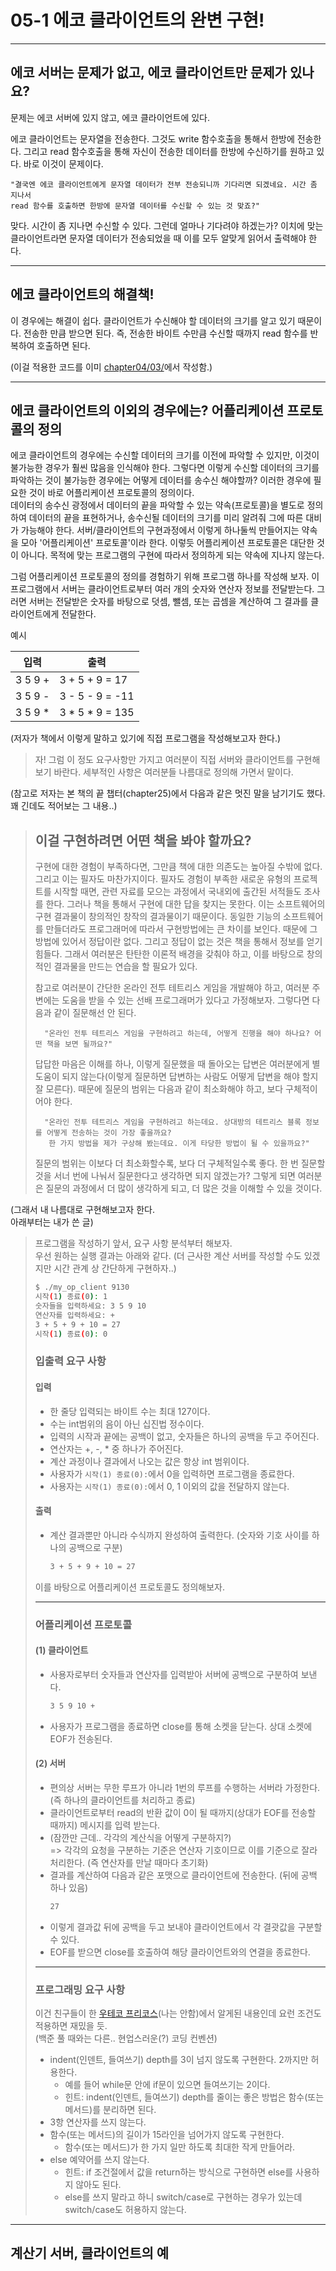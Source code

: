 # 05-1 에코 클라이언트의 완변 구현!

---

## 에코 서버는 문제가 없고, 에코 클라이언트만 문제가 있나요?

문제는 에코 서버에 있지 않고, 에코 클라이언트에 있다.

에코 클라이언트는 문자열을 전송한다. 그것도 write 함수호출을 통해서 한방에 전송한다. 그리고 read 함수호출을 통해 자신이 전송한 데이터를 한방에 수신하기를 원하고 있다. 바로 이것이 문제이다.

    "결국엔 에코 클라이언트에게 문자열 데이터가 전부 전송되니까 기다리면 되겠네요. 시간 좀 지나서
    read 함수를 호출하면 한방에 문자열 데이터를 수신할 수 있는 것 맞죠?"

맞다. 시간이 좀 지나면 수신할 수 있다. 그런데 얼마나 기다려야 하겠는가? 이치에 맞는 클라이언트라면 문자열 데이터가 전송되었을 때 이를 모두 알맞게 읽어서 출력해야 한다.

---

## 에코 클라이언트의 해결책!

이 경우에는 해결이 쉽다. 클라이언트가 수신해야 할 데이터의 크기를 알고 있기 때문이다. 전송한 만큼 받으면 된다. 즉, 전송한 바이트 수만큼 수신할 때까지 read 함수를 반복하여 호출하면 된다.

(이걸 적용한 코드를 이미 [chapter04/03/](../../chapter04/03/)에서 작성함.)

---

## 에코 클라이언트의 이외의 경우에는? 어플리케이션 프로토콜의 정의

에코 클라이언트의 경우에는 수신할 데이터의 크기를 이전에 파악할 수 있지만, 이것이 불가능한 경우가 훨씬 많음을 인식해야 한다.
그렇다면 이렇게 수신할 데이터의 크기를 파악하는 것이 불가능한 경우에는 어떻게 데이터를 송수신 해야할까? 이러한 경우에 필요한 것이 바로 어플리케이션 프로토콜의 정의이다.  
데이터의 송수신 광정에서 데이터의 끝을 파악할 수 있는 약속(프로토콜)을 별도로 정의하여 데이터의 끝을 표현하거나, 송수신될 데이터의 크기를 미리 알려줘 그에 따른 대비가 가능해야 한다. 서버/클라이언트의 구현과정에서 이렇게 하나둘씩 만들어지는 약속을 모아 '어플리케이션' 프로토콜'이라 한다. 이렇듯 어플리케이션 프로토콜은 대단한 것이 아니다. 목적에 맞는 프로그램의 구현에 따라서 정의하게 되는 약속에 지나지 않는다.

그럼 어플리케이션 프로토콜의 정의를 경험하기 위해 프로그램 하나를 작성해 보자. 이 프로그램에서 서버는 클라이언트로부터 여러 개의 숫자와 연산자 정보를 전달받는다. 그러면 서버는 전달받은 숫자를 바탕으로 덧셈, 뺄셈, 또는 곱셈을 계산하여 그 결과를 클라이언트에게 전달한다.

예시

| 입력 | 출력 |
|---|---|
| 3 5 9 + | 3 + 5 + 9 = 17 |
| 3 5 9 - | 3 - 5 - 9 = -11 |
| 3 5 9 * | 3 * 5 * 9 = 135 |

(저자가 책에서 이렇게 말하고 있기에 직접 프로그램을 작성해보고자 한다.)

> 자! 그럼 이 정도 요구사항만 가지고 여러분이 직접 서버와 클라이언트를 구현해보기 바란다.
  세부적인 사항은 여러분들 나름대로 정의해 가면서 말이다.

(참고로 저자는 본 책의 끝 챕터(chapter25)에서 다음과 같은 멋진 말을 남기기도 했다.  
꽤 긴데도 적어보는 그 내용..)

> ## 이걸 구현하려면 어떤 책을 봐야 할까요?
> 구현에 대한 경험이 부족하다면, 그만큼 책에 대한 의존도는 높아질 수밖에 없다. 그리고 이는 필자도 마찬가지이다.
  필자도 경험이 부족한 새로운 유형의 프로젝트를 시작할 때면, 관련 자료를 모으는 과정에서 국내외에 출간된 서적들도 조사를
  한다. 그러나 책을 통해서 구현에 대한 답을 찾지는 못한다. 이는 소프트웨어의 구현 결과물이 창의적인 창작의 결과물이기
  때문이다. 동일한 기능의 소프트웨어를 만들더라도 프로그래머에 따라서 구현방법에는 큰 차이를 보인다. 때문에 그 방법에 있어서
  정답이란 없다. 그리고 정답이 없는 것은 책을 통해서 정보를 얻기 힘들다. 그래서 여러분은 탄탄한 이론적 배경을 갖춰야 하고, 
  이를 바탕으로 창의적인 결과물을 만드는 연습을 할 필요가 있다.  
>
>  참고로 여러분이 간단한 온라인 전투 테트리스 게임을 개발해야 하고, 여러분 주변에는 도움을 받을 수 있는 선배 프로그래머가
   있다고 가정해보자. 그렇다면 다음과 같이 질문해선 안 된다.  
>
>       "온라인 전투 테트리스 게임을 구현하려고 하는데, 어떻게 진행을 해야 하나요? 어떤 책을 보면 될까요?"
>
> 답답한 마음은 이해를 하나, 이렇게 질문했을 때 돌아오는 답변은 여러분에게 별 도움이 되지 않는다(이렇게 질문하면 답변하는 사람도 어떻게 답변을 해야 할지 잘 모른다). 때문에 질문의 범위는 다음과 같이 최소화해야 하고, 보다 구체적이어야 한다.
>
>       "온라인 전투 테트리스 게임을 구현하려고 하는데요. 상대방의 테트리스 블록 정보를 어떻게 전송하는 것이 가장 좋을까요?
>        한 가지 방법을 제가 구상해 봤는데요. 이게 타당한 방법이 될 수 있을까요?"
>
> 질문의 범위는 이보다 더 최소화할수록, 보다 더 구체적일수록 좋다. 한 번 질문할 것을 서너 번에 나눠서 질문한다고
  생각하면 되지 않겠는가? 그렇게 되면 여러분은 질문의 과정에서 더 많이 생각하게 되고, 더 많은 것을 이해할 수 있을 것이다.

(그래서 내 나름대로 구현해보고자 한다.  
아래부터는 내가 쓴 글)

> 프로그램을 작성하기 앞서, 요구 사항 분석부터 해보자.  
> 우선 원하는 실행 결과는 아래와 같다. (더 근사한 계산 서버를 작성할 수도 있겠지만 시간 관계 상 간단하게 구현하자..)
>
> ```bash
>$ ./my_op_client 9130
>시작(1) 종료(0): 1
>숫자들을 입력하세요: 3 5 9 10
>연산자를 입력하세요: +
>3 + 5 + 9 + 10 = 27
>시작(1) 종료(0): 0
>```
>
> ### 입출력 요구 사항
>
> #### 입력
>
> * 한 줄당 입력되는 바이트 수는 최대 127이다.
> * 수는 int범위의 음이 아닌 십진법 정수이다.
> * 입력의 시작과 끝에는 공백이 없고, 숫자들은 하나의 공백을 두고 주어진다.
> * 연산자는 +, -, * 중 하나가 주어진다.
> * 계산 과정이나 결과에서 나오는 값은 항상 int 범위이다.
> * 사용자가 ```시작(1) 종료(0):```에서 0을 입력하면 프로그램을 종료한다.
> * 사용자는 ```시작(1) 종료(0):```에서 0, 1 이외의 값을 전달하지 않는다.
> 
> #### 출력
>
> * 계산 결과뿐만 아니라 수식까지 완성하여 출력한다. (숫자와 기호 사이를 하나의 공백으로 구분)
>   ```bash
>   3 + 5 + 9 + 10 = 27
>   ```
>
> 이를 바탕으로 어플리케이션 프로토콜도 정의해보자.
>
> --- 
> 
> ### 어플리케이션 프로토콜
> 
> #### (1) 클라이언트
> 
> * 사용자로부터 숫자들과 연산자를 입력받아 서버에 공백으로 구분하여 보낸다.
>   ```txt
>   3 5 9 10 +
>   ```
> * 사용자가 프로그램을 종료하면 close를 통해 소켓을 닫는다. 상대 소켓에 EOF가 전송된다.
>
> #### (2) 서버
> 
> * 편의상 서버는 무한 루프가 아니라 1번의 루프를 수행하는 서버라 가정한다. (즉 하나의 클라이언트를 처리하고 종료)
> * 클라이언트로부터 read의 반환 값이 0이 될 때까지(상대가 EOF를 전송할 때까지) 메시지를 입력 받는다.
> * (잠깐만 근데.. 각각의 계산식을 어떻게 구분하지?)  
>   => 각각의 요청을 구분하는 기준은 연산자 기호이므로 이를 기준으로 잘라 처리한다. (즉 연산자를 만날 때마다 초기화)
> * 결과를 계산하여 다음과 같은 포맷으로 클라이언트에 전송한다. (뒤에 공백 하나 있음)
>   ```txt
>   27 
>   ```
> * 이렇게 결과값 뒤에 공백을 두고 보내야 클라이언트에서 각 결괏값을 구분할 수 있다.
> * EOF를 받으면 close를 호출하여 해당 클라이언트와의 연결을 종료한다.
>
> --- 
>
> ### 프로그래밍 요구 사항
> 
> 이건 친구들이 한 [우테코 프리코스](https://github.com/woowacourse-precourse/java-lotto#-%ED%94%84%EB%A1%9C%EA%B7%B8%EB%9E%98%EB%B0%8D-%EC%9A%94%EA%B5%AC-%EC%82%AC%ED%95%AD)(나는 안함)에서 알게된 내용인데 요런 조건도 적용하면 재밌을 듯.  
> (백준 풀 때와는 다른.. 현업스러운(?) 코딩 컨벤션)
> * indent(인덴트, 들여쓰기) depth를 3이 넘지 않도록 구현한다. 2까지만 허용한다.
>   * 예를 들어 while문 안에 if문이 있으면 들여쓰기는 2이다.
>   * 힌트: indent(인덴트, 들여쓰기) depth를 줄이는 좋은 방법은 함수(또는 메서드)를 분리하면 된다.
> * 3항 연산자를 쓰지 않는다.
> * 함수(또는 메서드)의 길이가 15라인을 넘어가지 않도록 구현한다.
>   * 함수(또는 메서드)가 한 가지 일만 하도록 최대한 작게 만들어라.
> * else 예약어를 쓰지 않는다.
>   * 힌트: if 조건절에서 값을 return하는 방식으로 구현하면 else를 사용하지 않아도 된다.
>   * else를 쓰지 말라고 하니 switch/case로 구현하는 경우가 있는데 switch/case도 허용하지 않는다.

---  


## 계산기 서버, 클라이언트의 예
    
    